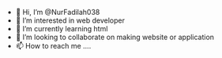 - 👋 Hi, I’m @NurFadilah038
- 👀 I’m interested in web developer
- 🌱 I’m currently learning html
- 💞️ I’m looking to collaborate on making website or application
- 📫 How to reach me ....

<!---
NurFadilah038/NurFadilah038 is a ✨ special ✨ repository because its `README.md` (this file) appears on your GitHub profile.
You can click the Preview link to take a look at your changes.
--->
